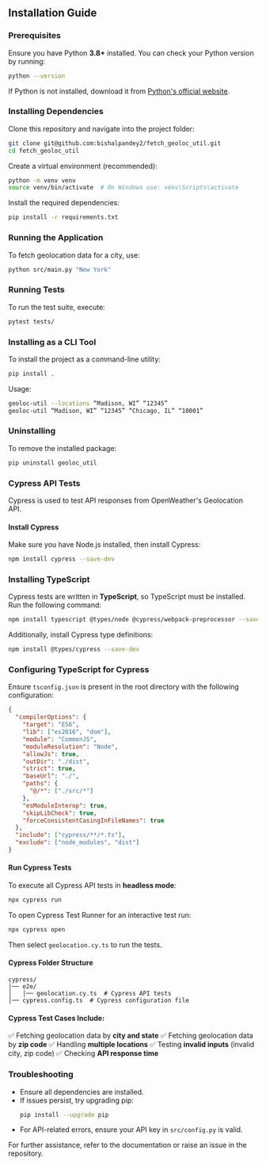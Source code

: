 ## Installation Guide

### Prerequisites
Ensure you have Python **3.8+** installed. You can check your Python version by running:
```bash
python --version
```
If Python is not installed, download it from [Python's official website](https://www.python.org/downloads/).

### Installing Dependencies
Clone this repository and navigate into the project folder:
```bash
git clone git@github.com:bishalpandey2/fetch_geoloc_util.git
cd fetch_geoloc_util
```

Create a virtual environment (recommended):
```bash
python -m venv venv
source venv/bin/activate  # On Windows use: venv\Scripts\activate
```

Install the required dependencies:
```bash
pip install -r requirements.txt
```

### Running the Application
To fetch geolocation data for a city, use:
```bash
python src/main.py "New York"
```

### Running Tests
To run the test suite, execute:
```bash
pytest tests/
```

### Installing as a CLI Tool
To install the project as a command-line utility:
```bash
pip install .
```
Usage:
```bash
geoloc-util --locations “Madison, WI” “12345”
geoloc-util “Madison, WI” “12345” “Chicago, IL” “10001”
```

### Uninstalling
To remove the installed package:
```bash
pip uninstall geoloc_util
```

### Cypress API Tests
Cypress is used to test API responses from OpenWeather's Geolocation API.

#### **Install Cypress**
Make sure you have Node.js installed, then install Cypress:
```bash
npm install cypress --save-dev
```

### Installing TypeScript
Cypress tests are written in **TypeScript**, so TypeScript must be installed. Run the following command:
```bash
npm install typescript @types/node @cypress/webpack-preprocessor --save-dev
```
Additionally, install Cypress type definitions:
```bash
npm install @types/cypress --save-dev
```

### Configuring TypeScript for Cypress
Ensure `tsconfig.json` is present in the root directory with the following configuration:
```json
{
  "compilerOptions": {
    "target": "ES6",
    "lib": ["es2016", "dom"],
    "module": "CommonJS",
    "moduleResolution": "Node",
    "allowJs": true,
    "outDir": "./dist",
    "strict": true,
    "baseUrl": "./",
    "paths": {
      "@/*": ["./src/*"]
    },
    "esModuleInterop": true,
    "skipLibCheck": true,
    "forceConsistentCasingInFileNames": true
  },
  "include": ["cypress/**/*.ts"],
  "exclude": ["node_modules", "dist"]
}
```

#### **Run Cypress Tests**
To execute all Cypress API tests in **headless mode**:
```bash
npx cypress run
```
To open Cypress Test Runner for an interactive test run:
```bash
npx cypress open
```
Then select `geolocation.cy.ts` to run the tests.

#### **Cypress Folder Structure**
```
cypress/
│── e2e/
│   │── geolocation.cy.ts  # Cypress API tests
│── cypress.config.ts  # Cypress configuration file
```

#### **Cypress Test Cases Include:**
✅ Fetching geolocation data by **city and state**
✅ Fetching geolocation data by **zip code**
✅ Handling **multiple locations**
✅ Testing **invalid inputs** (invalid city, zip code)
✅ Checking **API response time**

### Troubleshooting
- Ensure all dependencies are installed.
- If issues persist, try upgrading pip:
  ```bash
  pip install --upgrade pip
  ```
- For API-related errors, ensure your API key in `src/config.py` is valid.

For further assistance, refer to the documentation or raise an issue in the repository.